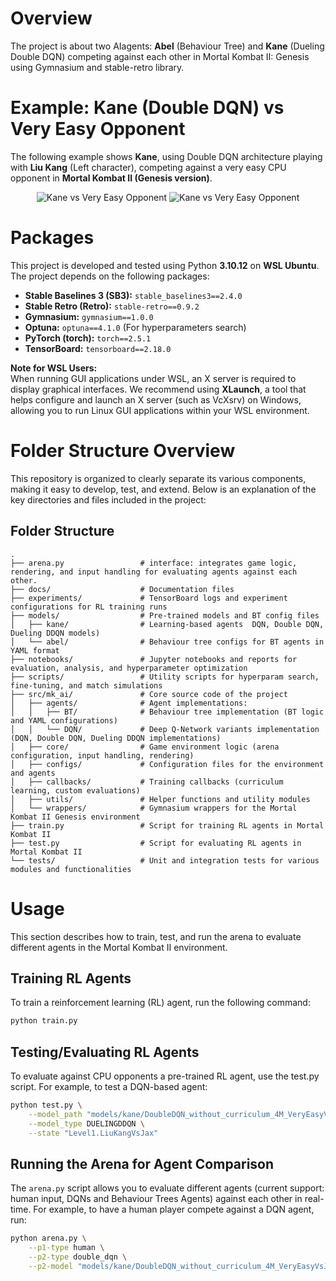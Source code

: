 # Overview
The project is about two AIagents: **Abel** (Behaviour Tree) and **Kane** (Dueling Double DQN) competing against each other in Mortal Kombat II: Genesis using Gymnasium and stable-retro library.
# Example: Kane (Double DQN) vs Very Easy Opponent
The following example shows **Kane**, using Double DQN architecture playing with **Liu Kang** (Left character), competing against a very easy CPU opponent in **Mortal Kombat II (Genesis version)**.

<p align="center">
  <img src="data/replays/LiuKang-VeryEasy.gif" alt="Kane vs Very Easy Opponent">
  <img src="data/replays/LiuKang-Jax-VeryEasy.gif" alt="Kane vs Very Easy Opponent">
</p>


# Packages 
This project is developed and tested using Python **3.10.12** on **WSL Ubuntu**. The project depends on the following packages:
- **Stable Baselines 3 (SB3):** `stable_baselines3==2.4.0`
- **Stable Retro (Retro):** `stable-retro==0.9.2`
- **Gymnasium:** `gymnasium==1.0.0`
- **Optuna:** `optuna==4.1.0` (For hyperparameters search)
- **PyTorch (torch):** `torch==2.5.1`
- **TensorBoard:** `tensorboard==2.18.0`

**Note for WSL Users:**  
When running GUI applications under WSL, an X server is required to display graphical interfaces. We recommend using **XLaunch**, a tool that helps configure and launch an X server (such as VcXsrv) on Windows, allowing you to run Linux GUI applications within your WSL environment.

# Folder Structure Overview

This repository is organized to clearly separate its various components, making it easy to develop, test, and extend. Below is an explanation of the key directories and files included in the project:

## Folder Structure
```
.
├── arena.py                 # interface: integrates game logic, rendering, and input handling for evaluating agents against each other.
├── docs/                    # Documentation files
├── experiments/             # TensorBoard logs and experiment configurations for RL training runs
├── models/                  # Pre-trained models and BT config files
│   ├── kane/                # Learning-based agents  DQN, Double DQN, Dueling DDQN models)
│   └── abel/                # Behaviour tree configs for BT agents in YAML format
├── notebooks/               # Jupyter notebooks and reports for evaluation, analysis, and hyperparameter optimization
├── scripts/                 # Utility scripts for hyperparam search, fine-tuning, and match simulations
├── src/mk_ai/               # Core source code of the project
│   ├── agents/              # Agent implementations:
│   │   ├── BT/              # Behaviour tree implementation (BT logic and YAML configurations)
│   │   └── DQN/             # Deep Q-Network variants implementation (DQN, Double DQN, Dueling DDQN implementations)
│   ├── core/                # Game environment logic (arena configuration, input handling, rendering)
│   ├── configs/             # Configuration files for the environment and agents
│   ├── callbacks/           # Training callbacks (curriculum learning, custom evaluations)
│   ├── utils/               # Helper functions and utility modules
│   └── wrappers/            # Gymnasium wrappers for the Mortal Kombat II Genesis environment
├── train.py                 # Script for training RL agents in Mortal Kombat II
├── test.py                  # Script for evaluating RL agents in Mortal Kombat II
└── tests/                   # Unit and integration tests for various modules and functionalities
```

# Usage 
This section describes how to train, test, and run the arena to evaluate different agents in the Mortal Kombat II environment.

## Training RL Agents

To train a reinforcement learning (RL) agent, run the following command:

```bash
python train.py
```

## Testing/Evaluating RL Agents

To evaluate against CPU opponents a pre-trained RL agent, use the test.py script. For example, to test a DQN-based agent:
```bash
python test.py \
    --model_path "models/kane/DoubleDQN_without_curriculum_4M_VeryEasyVsJax_Ln.zip" \
    --model_type DUELINGDDQN \
    --state "Level1.LiuKangVsJax"
```
## Running the Arena for Agent Comparison
The `arena.py` script allows you to evaluate different agents (current support: human input, DQNs and Behaviour Trees Agents) against each other in real-time. For example, to have a human player compete against a DQN agent, run:

```bash
python arena.py \
    --p1-type human \
    --p2-type double_dqn \
    --p2-model "models/kane/DoubleDQN_without_curriculum_4M_VeryEasyVsJax_Ln.zip"
```



